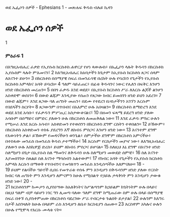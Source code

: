 ﻿
ወደ ኤፌሶን ሰዎች - Ephesians 1 - መጽሐፍ ቅዱስ ብሉይ ኪዳን
# ወደ ኤፌሶን ሰዎች
1
### ምዕራፍ 1
 በእግዚአብሔር ፈቃድ የኢየሱስ ክርስቶስ ሐዋርያ የሆነ ጳውሎስ፥ በኤፌሶን ላሉት ቅዱሳን በክርስቶስ ኢየሱስም ላሉት ምእመናን፤
2  ከእግዚአብሔር ከአባታችን ከጌታም ከኢየሱስ ክርስቶስ ጸጋና ሰላም ለእናንተ ይሁን።
3  በክርስቶስ በሰማያዊ ስፍራ በመንፈሳዊ በረከት ሁሉ የባረከን የጌታችን የኢየሱስ ክርስቶስ አምላክና አባት ይባረክ።
4  ዓለም ሳይፈጠር፥ በፊቱ ቅዱሳንና ነውር የሌለን በፍቅር እንሆን ዘንድ በክርስቶስ መረጠን።
5  በበጎ ፈቃዱ እንደ ወደደ፥ በኢየሱስ ክርስቶስ ሥራ ለእርሱ ልጆች ልንሆን አስቀድሞ ወሰነን።
6  በውድ ልጁም እንዲያው የሰጠን የጸጋው ክብር ይመሰገን ዘንድ ይህን አደረገ።
7  በውድ ልጁም፥ እንደ ጸጋው ባለ ጠግነት መጠን፥ በደሙ የተደረገ ቤዛነታችንን አገኘን እርሱም የበደላችን ስርየት።
8  ጸጋውንም በጥበብና በአእምሮ ሁሉ አበዛልን።
9  በክርስቶስ ለማድረግ እንደ ወደደ እንደ አሳቡ፥ የፈቃዱን ምሥጢር አስታውቆናልና፤
10  በዘመን ፍጻሜ ይደረግ ዘንድ ያለው አሳቡም በሰማይና በምድር ያለውን ሁሉ በክርስቶስ ለመጠቅለል ነው።
11  እንደ ፈቃዱ ምክር ሁሉን የሚሠራ እንደ እርሱ አሳብ፥ አስቀድመን የተወሰንን በክርስቶስ ደግሞ ርስትን ተቀበልን።
12  ይኸውም፥ በክርስቶስ አስቀድመን ተስፋ ያደረግን እኛ ለክብሩ ምስጋና እንሆን ዘንድ ነው።
13  እናንተም ደግሞ የእውነትን ቃል፥ ይኸውም የመዳናችሁን ወንጌል፥ ሰምታችሁ ደግሞም በክርስቶስ አምናችሁ፥ በተስፋው መንፈስ በመንፈስ ቅዱስ ታተማችሁ፤
14  እርሱም የርስታችን መያዣ ነው፥ ለእግዚአብሔር ያለውን ሁሉ እስኪዋጅ ድረስ፥ ይህም ለክብሩ ምስጋና ይሆናል።
15  ስለዚህ እኔ ደግሞ በእናንተ ዘንድ ስለሚሆን በጌታ በኢየሱስ ስለ ማመንና ለቅዱሳን ሁሉ ስለሚሆን መውደድ ሰምቼ፥
16  ስለ እናንተ እያመሰገንሁ ስጸልይ ስለ እናንተ ማሳሰብን አልተውም፤
17  የክብር አባት የጌታችን የኢየሱስ ክርስቶስ አምላክ እርሱን በማወቅ የጥበብንና የመገለጥን መንፈስ እንዲሰጣችሁ እለምናለሁ።
18 -  
19  ይህም የልባችሁ ዓይኖች ሲበሩ የመጥራቱ ተስፋ ምን እንዲሆን በቅዱሳንም ዘንድ ያለው የርስት ክብር ባለ ጠግነት ምን እንዲሆን ለምናምን ከሁሉ የሚበልጥ የኃይሉ ታላቅነት ምን እንዲሆን ታውቁ ዘንድ ነው፤
20 -  
21  ክርስቶስንም ከሙታን ሲያስነሣው ከአለቅነትና ከሥልጣንም ከኃይልም ከጌትነትም ሁሉ በላይና በዚህ ዓለም ብቻ ሳይሆን ነገር ግን ሊመጣ ባለው ዓለም ደግሞ ከሚጠራው ስም ሁሉ በላይ በሰማያዊ ስፍራ በቀኙ ሲያስቀምጠው በክርስቶስ ባደረገው ሥራ የብርታቱ ጉልበት ይታያል፤
22  ሁሉንም ከእግሩ በታች አስገዛለት ከሁሉ በላይም ራስ እንዲሆን ለቤተ ክርስቲያን ሰጠው።
23  እርስዋም አካሉና ሁሉን በሁሉ የሚሞላ የእርሱ ሙላቱ ናት። 
